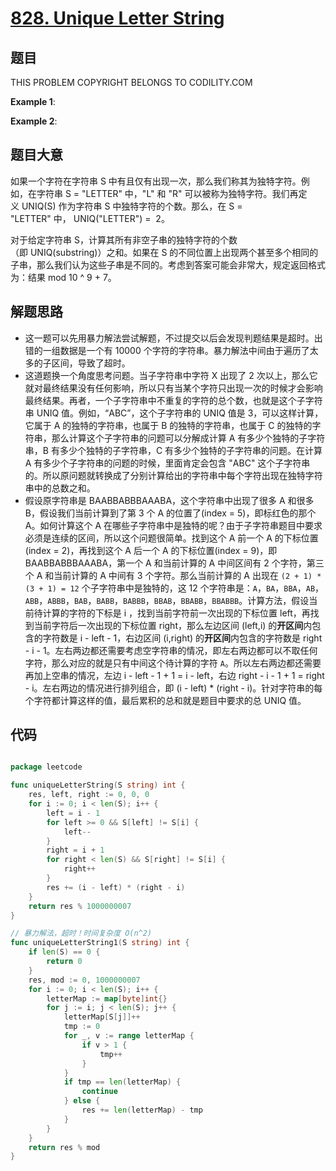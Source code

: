 # [828. Unique Letter String](https://leetcode.com/problems/unique-letter-string/)

## 题目

THIS PROBLEM COPYRIGHT BELONGS TO CODILITY.COM

**Example 1**:



**Example 2**:



## 题目大意

如果一个字符在字符串 S 中有且仅有出现一次，那么我们称其为独特字符。例如，在字符串 S = "LETTER" 中，"L" 和 "R" 可以被称为独特字符。我们再定义 UNIQ(S) 作为字符串 S 中独特字符的个数。那么，在 S = "LETTER" 中， UNIQ("LETTER") =  2。

对于给定字符串 S，计算其所有非空子串的独特字符的个数（即 UNIQ(substring)）之和。如果在 S 的不同位置上出现两个甚至多个相同的子串，那么我们认为这些子串是不同的。考虑到答案可能会非常大，规定返回格式为：结果 mod 10 ^ 9 + 7。


## 解题思路

- 这一题可以先用暴力解法尝试解题，不过提交以后会发现判题结果是超时。出错的一组数据是一个有 10000 个字符的字符串。暴力解法中间由于遍历了太多的子区间，导致了超时。
- 这道题换一个角度思考问题。当子字符串中字符 X 出现了 2 次以上，那么它就对最终结果没有任何影响，所以只有当某个字符只出现一次的时候才会影响最终结果。再者，一个子字符串中不重复的字符的总个数，也就是这个子字符串 UNIQ 值。例如，“ABC”，这个子字符串的 UNIQ 值是 3，可以这样计算，它属于 A 的独特的字符串，也属于 B 的独特的字符串，也属于 C 的独特的字符串，那么计算这个子字符串的问题可以分解成计算 A 有多少个独特的子字符串，B 有多少个独特的子字符串，C 有多少个独特的子字符串的问题。在计算 A 有多少个子字符串的问题的时候，里面肯定会包含 "ABC" 这个子字符串的。所以原问题就转换成了分别计算给出的字符串中每个字符出现在独特字符串中的总数之和。
- 假设原字符串是 BAABBABBBAAABA，这个字符串中出现了很多 A 和很多 B，假设我们当前计算到了第 3 个 A 的位置了(index = 5)，即标红色的那个 A。如何计算这个 A 在哪些子字符串中是独特的呢？由于子字符串题目中要求必须是连续的区间，所以这个问题很简单。找到这个 A 前一个 A 的下标位置(index = 2)，再找到这个 A 后一个 A 的下标位置(index = 9)，即 BAABBABBBAAABA，第一个 A 和当前计算的 A 中间区间有 2 个字符，第三个 A 和当前计算的 A 中间有 3 个字符。那么当前计算的 A 出现在 `(2 + 1) * (3 + 1) = 12` 个子字符串中是独特的，这 12 个字符串是：`A`，`BA`，`BBA`，`AB`，`ABB`，`ABBB`，`BAB`，`BABB`，`BABBB`，`BBAB`，`BBABB`，`BBABBB`。计算方法，假设当前待计算的字符的下标是 i ，找到当前字符前一次出现的下标位置 left，再找到当前字符后一次出现的下标位置 right，那么左边区间 (left,i) 的**开区间**内包含的字符数是 i - left - 1，右边区间 (i,right) 的**开区间**内包含的字符数是 right - i - 1。左右两边都还需要考虑空字符串的情况，即左右两边都可以不取任何字符，那么对应的就是只有中间这个待计算的字符 `A`。所以左右两边都还需要再加上空串的情况，左边 i - left - 1 + 1 = i - left，右边 right - i - 1 + 1 = right - i。左右两边的情况进行排列组合，即 (i - left) * (right - i)。针对字符串的每个字符都计算这样的值，最后累积的总和就是题目中要求的总 UNIQ 值。




## 代码

```go

package leetcode

func uniqueLetterString(S string) int {
	res, left, right := 0, 0, 0
	for i := 0; i < len(S); i++ {
		left = i - 1
		for left >= 0 && S[left] != S[i] {
			left--
		}
		right = i + 1
		for right < len(S) && S[right] != S[i] {
			right++
		}
		res += (i - left) * (right - i)
	}
	return res % 1000000007
}

// 暴力解法，超时！时间复杂度 O(n^2)
func uniqueLetterString1(S string) int {
	if len(S) == 0 {
		return 0
	}
	res, mod := 0, 1000000007
	for i := 0; i < len(S); i++ {
		letterMap := map[byte]int{}
		for j := i; j < len(S); j++ {
			letterMap[S[j]]++
			tmp := 0
			for _, v := range letterMap {
				if v > 1 {
					tmp++
				}
			}
			if tmp == len(letterMap) {
				continue
			} else {
				res += len(letterMap) - tmp
			}
		}
	}
	return res % mod
}


```